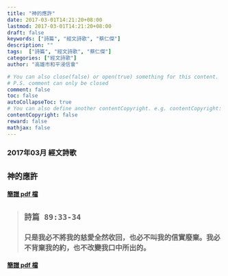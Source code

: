 ```yaml
---
title: "神的應許"
date: 2017-03-01T14:21:20+08:00
lastmod: 2017-03-01T14:21:20+08:00
draft: false
keywords: ["詩篇", "經文詩歌", "蔡仁傑"]
description: ""
tags:  ["詩篇", "經文詩歌", "蔡仁傑"]
categories: ["經文詩歌"]
author: "高雄市和平浸信會"

# You can also close(false) or open(true) something for this content.
# P.S. comment can only be closed
comment: false
toc: false
autoCollapseToc: true
# You can also define another contentCopyright. e.g. contentCopyright: "This is another copyright."
contentCopyright: false
reward: false
mathjax: false
---
```


### 2017年03月 經文詩歌

## `神的應許`

#### [簡譜 pdf 檔](/pdf-h/h201703.pdf "神的應許")

> ## `詩篇 89:33-34`
> 
> ### 只是我必不將我的慈愛全然收回，也必不叫我的信實廢棄。我必不背棄我的約，也不改變我口中所出的。

#### [簡譜 pdf 檔](/pdf-h/h201703.pdf "神的應許")